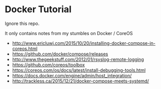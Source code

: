 # Docker Tutorial

Ignore this repo.

It only contains notes from my stumbles on Docker / CoreOS



* http://www.ericluwj.com/2015/10/20/installing-docker-compose-in-coreos.html
* https://github.com/docker/compose/releases
* http://www.thegeekstuff.com/2012/01/rsyslog-remote-logging
* https://github.com/coreos/toolbox
* https://coreos.com/os/docs/latest/install-debugging-tools.html
* https://docs.docker.com/engine/admin/host_integration/
* http://trackless.ca/2015/12/21/docker-compose-meets-systemd/
